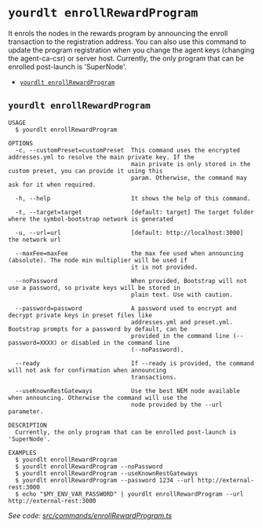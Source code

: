 `yourdlt enrollRewardProgram`
=============================

It enrols the nodes in the rewards program by announcing the enroll transaction to the registration address.  You can also use this command to update the program registration when you change the agent keys (changing the agent-ca-csr) or server host.
Currently, the only program that can be enrolled post-launch is 'SuperNode'.

* [`yourdlt enrollRewardProgram`](#yourdlt-enrollrewardprogram)

## `yourdlt enrollRewardProgram`

```
USAGE
  $ yourdlt enrollRewardProgram

OPTIONS
  -c, --customPreset=customPreset  This command uses the encrypted addresses.yml to resolve the main private key. If the
                                   main private is only stored in the custom preset, you can provide it using this
                                   param. Otherwise, the command may ask for it when required.

  -h, --help                       It shows the help of this command.

  -t, --target=target              [default: target] The target folder where the symbol-bootstrap network is generated

  -u, --url=url                    [default: http://localhost:3000] the network url

  --maxFee=maxFee                  the max fee used when announcing (absolute). The node min multiplier will be used if
                                   it is not provided.

  --noPassword                     When provided, Bootstrap will not use a password, so private keys will be stored in
                                   plain text. Use with caution.

  --password=password              A password used to encrypt and decrypt private keys in preset files like
                                   addresses.yml and preset.yml. Bootstrap prompts for a password by default, can be
                                   provided in the command line (--password=XXXX) or disabled in the command line
                                   (--noPassword).

  --ready                          If --ready is provided, the command will not ask for confirmation when announcing
                                   transactions.

  --useKnownRestGateways           Use the best NEM node available when announcing. Otherwise the command will use the
                                   node provided by the --url parameter.

DESCRIPTION
  Currently, the only program that can be enrolled post-launch is 'SuperNode'.

EXAMPLES
  $ yourdlt enrollRewardProgram
  $ yourdlt enrollRewardProgram --noPassword
  $ yourdlt enrollRewardProgram --useKnownRestGateways
  $ yourdlt enrollRewardProgram --password 1234 --url http://external-rest:3000
  $ echo "$MY_ENV_VAR_PASSWORD" | yourdlt enrollRewardProgram --url http://external-rest:3000
```

_See code: [src/commands/enrollRewardProgram.ts](https://github.com/usingblockchain/yourdlt/blob/v1.3.0/src/commands/enrollRewardProgram.ts)_
